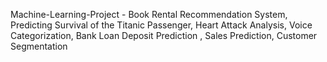  Machine-Learning-Project - Book Rental Recommendation System, Predicting Survival of the Titanic Passenger, 
Heart Attack Analysis, Voice Categorization, Bank Loan Deposit Prediction , Sales Prediction, Customer Segmentation
